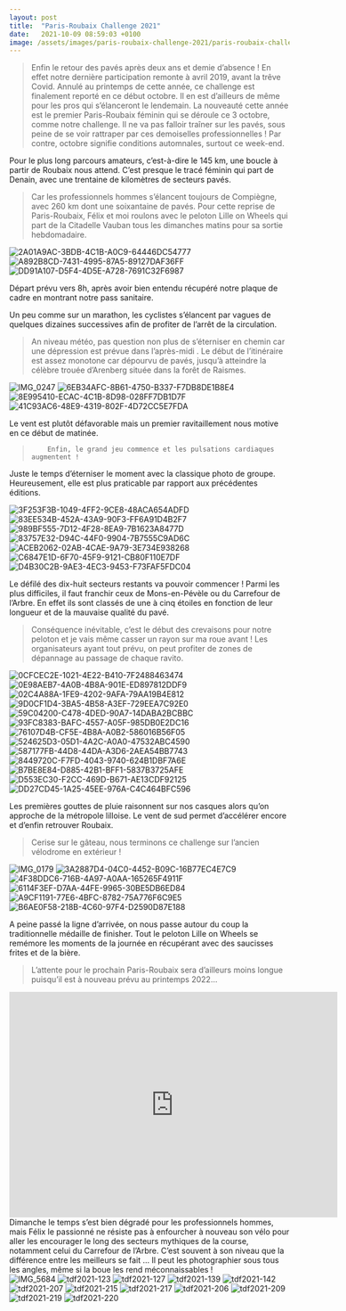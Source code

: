 ```yaml
---
layout: post
title:  "Paris-Roubaix Challenge 2021"
date:   2021-10-09 08:59:03 +0100
image: /assets/images/paris-roubaix-challenge-2021/paris-roubaix-challenge-2021_14127.jpg.jpg 
---
```

> Enfin le retour des pavés après deux ans et demie d’absence !
En effet notre dernière participation remonte à avril 2019, avant la trêve Covid.
Annulé au printemps de cette année, ce challenge est finalement reporté en ce début octobre.
Il en est d’ailleurs de même pour les pros qui s’élanceront le lendemain.
La nouveauté cette année est le premier Paris-Roubaix féminin qui se déroule ce 3 octobre, comme notre challenge.
> Il ne va pas falloir traîner sur les pavés, sous peine de se voir rattraper par ces demoiselles professionnelles !
Par contre, octobre signifie conditions automnales, surtout ce week-end.

Pour le plus long parcours amateurs, c’est-à-dire le 145 km, une boucle à partir de Roubaix nous attend.
C’est presque le tracé féminin qui part de Denain, avec une trentaine de kilomètres de secteurs pavés.
> Car les professionnels hommes s’élancent toujours de Compiègne, avec 260 km dont une soixantaine de pavés.
Pour cette reprise de Paris-Roubaix, Félix et moi roulons avec le peloton Lille on Wheels qui part de la Citadelle Vauban tous les dimanches matins pour sa sortie hebdomadaire.

<div class="gallery-box">
  <div class="gallery">
<img src="/assets/images/paris-roubaix-challenge-2021/paris-roubaix-challenge-2021_14069.jpg" title="Retrait des dossards " alt="2A01A9AC-3BDB-4C1B-A0C9-64446DC54777" >
<img src="/assets/images/paris-roubaix-challenge-2021/paris-roubaix-challenge-2021_14092.jpg" title="" alt="A892B8CD-7431-4995-87A5-89127DAF36FF" >
<img src="/assets/images/paris-roubaix-challenge-2021/paris-roubaix-challenge-2021_14100.jpg" title="Lille on Wheels" alt="DD91A107-D5F4-4D5E-A728-7691C32F6987" >
</div>
</div>

Départ prévu vers 8h, après avoir bien entendu récupéré notre plaque de cadre en montrant notre pass sanitaire.

Un peu comme sur un marathon, les cyclistes s’élancent par vagues de quelques dizaines successives afin de profiter de l’arrêt de la circulation.
> An niveau météo, pas question non plus de s’éterniser en chemin car une dépression est prévue dans l’après-midi .
Le début de l’itinéraire est assez monotone car dépourvu de pavés, jusqu’à atteindre la célèbre trouée d’Arenberg située dans la forêt de Raismes.

<div class="gallery-box">
  <div class="gallery">
<img src="/assets/images/paris-roubaix-challenge-2021/paris-roubaix-challenge-2021_4090.jpg" title="" alt="IMG_0247" >
<img src="/assets/images/paris-roubaix-challenge-2021/paris-roubaix-challenge-2021_14074.jpg" title="" alt="6EB34AFC-8B61-4750-B337-F7DB8DE1B8E4" >
<img src="/assets/images/paris-roubaix-challenge-2021/paris-roubaix-challenge-2021_14075.jpg" title="" alt="8E995410-ECAC-4C1B-8D98-028FF7DB1D7F" >
<img src="/assets/images/paris-roubaix-challenge-2021/paris-roubaix-challenge-2021_14078.jpg" title="" alt="41C93AC6-48E9-4319-802F-4D72CC5E7FDA" >
</div>
</div>

Le vent est plutôt défavorable mais un premier ravitaillement nous motive en ce début de matinée.

>         Enfin, le grand jeu commence et les pulsations cardiaques augmentent !

Juste le temps d’éterniser le moment avec la classique photo de groupe.
Heureusement, elle est plus praticable par rapport aux précédentes éditions.

<div class="gallery-box">
  <div class="gallery">
<img src="/assets/images/paris-roubaix-challenge-2021/paris-roubaix-challenge-2021_14072.jpg" title="" alt="3F253F3B-1049-4FF2-9CE8-48ACA654ADFD" >
<img src="/assets/images/paris-roubaix-challenge-2021/paris-roubaix-challenge-2021_14081.jpg" title="" alt="83EE534B-452A-43A9-90F3-FF6A91D4B2F7" >
<img src="/assets/images/paris-roubaix-challenge-2021/paris-roubaix-challenge-2021_14083.jpg" title="Après son passage …" alt="989BF555-7D12-4F28-8EA9-7B1623A8477D" >
<img src="/assets/images/paris-roubaix-challenge-2021/paris-roubaix-challenge-2021_14086.jpg" title="" alt="83757E32-D94C-44F0-9904-7B7555C9AD6C" >
<img src="/assets/images/paris-roubaix-challenge-2021/paris-roubaix-challenge-2021_14093.jpg" title="" alt="ACEB2062-02AB-4CAE-9A79-3E734E938268" >
<img src="/assets/images/paris-roubaix-challenge-2021/paris-roubaix-challenge-2021_14096.jpg" title="Trouée d’Arenberg" alt="C6847E1D-6F70-45F9-9121-CB80F110E7DF" >
<img src="/assets/images/paris-roubaix-challenge-2021/paris-roubaix-challenge-2021_14097.jpg" title="" alt="D4B30C2B-9AE3-4EC3-9453-F73FAF5FDC04" >
</div>
</div>

Le défilé des dix-huit secteurs restants va pouvoir commencer !
Parmi les plus difficiles, il faut franchir ceux de Mons-en-Pévèle ou du Carrefour de l’Arbre.
En effet ils sont classés de une à cinq étoiles en fonction de leur longueur et de la mauvaise qualité du pavé.
> Conséquence inévitable, c’est le début des crevaisons pour notre peloton et je vais même casser un rayon sur ma roue avant !
Les organisateurs ayant tout prévu, on peut profiter de zones de dépannage au passage de chaque ravito.

<div class="gallery-box">
  <div class="gallery">
<img src="/assets/images/paris-roubaix-challenge-2021/paris-roubaix-challenge-2021_14066.jpg" title="" alt="0CFCEC2E-1021-4E22-B410-7F2488463474" >
<img src="/assets/images/paris-roubaix-challenge-2021/paris-roubaix-challenge-2021_14067.jpg" title="" alt="0E98AEB7-4A0B-4B8A-901E-ED897812DDF9" >
<img src="/assets/images/paris-roubaix-challenge-2021/paris-roubaix-challenge-2021_14070.jpg" title="" alt="02C4A88A-1FE9-4202-9AFA-79AA19B4E812" >
<img src="/assets/images/paris-roubaix-challenge-2021/paris-roubaix-challenge-2021_14076.jpg" title="Secteur 13" alt="9D0CF1D4-3BA5-4B58-A3EF-729EEA7C92E0" >
<img src="/assets/images/paris-roubaix-challenge-2021/paris-roubaix-challenge-2021_14079.jpg" title="" alt="59C04200-C478-4DED-90A7-14DABA2BCBBC" >
<img src="/assets/images/paris-roubaix-challenge-2021/paris-roubaix-challenge-2021_14082.jpg" title="Secteur 16" alt="93FC8383-BAFC-4557-A05F-985DB0E2DC16" >
<img src="/assets/images/paris-roubaix-challenge-2021/paris-roubaix-challenge-2021_14085.jpg" title="Carrefour de l’Arbre" alt="76107D4B-CF5E-4B8A-A0B2-586016B56F05" >
<img src="/assets/images/paris-roubaix-challenge-2021/paris-roubaix-challenge-2021_14087.jpg" title="Première crevaison !" alt="524625D3-05D1-4A2C-A0A0-47532ABC4590" >
<img src="/assets/images/paris-roubaix-challenge-2021/paris-roubaix-challenge-2021_14088.jpg" title="" alt="587177FB-44D8-44DA-A3D6-2AEA54BB7743" >
<img src="/assets/images/paris-roubaix-challenge-2021/paris-roubaix-challenge-2021_14089.jpg" title="" alt="8449720C-F7FD-4043-9740-624B1DBF7A6E" >
<img src="/assets/images/paris-roubaix-challenge-2021/paris-roubaix-challenge-2021_14095.jpg" title="" alt="B7BE8E84-D885-42B1-BFF1-5837B3725AFE" >
<img src="/assets/images/paris-roubaix-challenge-2021/paris-roubaix-challenge-2021_14098.jpg" title="" alt="D553EC30-F2CC-469D-B671-AE13CDF92125" >
<img src="/assets/images/paris-roubaix-challenge-2021/paris-roubaix-challenge-2021_14099.jpg" title="Changement de pneu" alt="DD27CD45-1A25-45EE-976A-C4C464BFC596" >
</div>
</div>

Les premières gouttes de pluie raisonnent sur nos casques alors qu’on approche de la métropole lilloise.
Le vent de sud permet d’accélérer encore et d’enfin retrouver Roubaix.
> Cerise sur le gâteau, nous terminons ce challenge sur l’ancien vélodrome en extérieur !

<div class="gallery-box">
  <div class="gallery">
<img src="/assets/images/paris-roubaix-challenge-2021/paris-roubaix-challenge-2021_4077.jpg" title="" alt="IMG_0179" >
<img src="/assets/images/paris-roubaix-challenge-2021/paris-roubaix-challenge-2021_14071.jpg" title="Sur le vélodrome " alt="3A2887D4-04C0-4452-B09C-16B77EC4E7C9" >
<img src="/assets/images/paris-roubaix-challenge-2021/paris-roubaix-challenge-2021_14073.jpg" title="Vive …" alt="4F38DDC6-716B-4A97-A0AA-165265F4911F" >
<img src="/assets/images/paris-roubaix-challenge-2021/paris-roubaix-challenge-2021_14084.jpg" title="Lille on Wheels" alt="6114F3EF-D7AA-44FE-9965-30BE5DB6ED84" >
<img src="/assets/images/paris-roubaix-challenge-2021/paris-roubaix-challenge-2021_14091.jpg" title="… le nettoyage !" alt="A9CF1191-77E6-4BFC-8782-75A776F6C9E5" >
<img src="/assets/images/paris-roubaix-challenge-2021/paris-roubaix-challenge-2021_14094.jpg" title="" alt="B6AE0F58-218B-4C60-97F4-D2590D87E188" >
</div>
</div>

A peine passé la ligne d’arrivée, on nous passe autour du coup la traditionnelle médaille de finisher.
Tout le peloton Lille on Wheels se remémore les moments de la journée en récupérant avec des saucisses frites et de la bière.
> L’attente pour le prochain Paris-Roubaix sera d’ailleurs moins longue puisqu’il est à nouveau prévu au printemps 2022…

<center><iframe src="https://www.strava.com/activities/6053864654/embed/afb63df9f5742e192f74121da12aaef754f3d59a" width="590" height="405" frameborder="0" scrolling="no"></iframe></center>
Dimanche le temps s’est bien dégradé pour les professionnels hommes, mais Félix le passionné ne résiste pas à enfourcher à nouveau son vélo pour aller les encourager le long  des secteurs mythiques de la course, notamment celui du Carrefour de l’Arbre.
C’est souvent à son niveau que la différence entre les meilleurs se fait …
Il peut les photographier sous tous les angles, même si la boue les rend méconnaissables !

<div class="gallery-box">
  <div class="gallery">
<img src="/assets/images/paris-roubaix-challenge-2021/paris-roubaix-challenge-2021_14110.jpg" title="Le monde est au rendez-vous" alt="IMG_5684" >
<img src="/assets/images/paris-roubaix-challenge-2021/paris-roubaix-challenge-2021_14111.jpg" title="" alt="tdf2021-123" >
<img src="/assets/images/paris-roubaix-challenge-2021/paris-roubaix-challenge-2021_14112.jpg" title="" alt="tdf2021-127" >
<img src="/assets/images/paris-roubaix-challenge-2021/paris-roubaix-challenge-2021_14113.jpg" title="" alt="tdf2021-139" >
<img src="/assets/images/paris-roubaix-challenge-2021/paris-roubaix-challenge-2021_14114.jpg" title="" alt="tdf2021-142" >
<img src="/assets/images/paris-roubaix-challenge-2021/paris-roubaix-challenge-2021_14116.jpg" title="Virage bien glissant" alt="tdf2021-207" >
<img src="/assets/images/paris-roubaix-challenge-2021/paris-roubaix-challenge-2021_14118.jpg" title="" alt="tdf2021-215" >
<img src="/assets/images/paris-roubaix-challenge-2021/paris-roubaix-challenge-2021_14119.jpg" title="" alt="tdf2021-217" >
<img src="/assets/images/paris-roubaix-challenge-2021/paris-roubaix-challenge-2021_14122.jpg" title="La tête de course" alt="tdf2021-206" >
<img src="/assets/images/paris-roubaix-challenge-2021/paris-roubaix-challenge-2021_14127.jpg" title="" alt="tdf2021-209" >
<img src="/assets/images/paris-roubaix-challenge-2021/paris-roubaix-challenge-2021_14128.jpg" title="" alt="tdf2021-219" >
<img src="/assets/images/paris-roubaix-challenge-2021/paris-roubaix-challenge-2021_14129.jpg" title="" alt="tdf2021-220" >
</div>
</div>